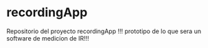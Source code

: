 recordingApp
============
Repositorio del proyecto recordingApp !!!
prototipo de lo que sera un software de medicion de IR!!!
